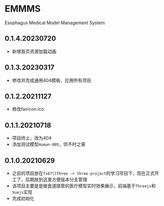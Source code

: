 # EMMMS
Esophagus Medical Model Management System

## 0.1.4.20230720
* 新增首页资源加载动画  

## 0.1.3.20230317
* 修改并完成通用404模板，应用所有项目  

## 0.1.2.20211127
* 修改favicon.ico  

## 0.1.1.20210718
* 项目终止，改为404  
* 添加测试模型`Human-005`，供不时之需  

## 0.1.0.20210629
* 之前的项目放在`fx67llThree -> three-project`的学习项目下，现在正式开工了，后期放到这里方便版本分支管理  
* 该项目主要是是做食道插管的医疗模型实时效果展示，前端基于`Threejs`和`Vuejs`实现  
* 完成初始化  
